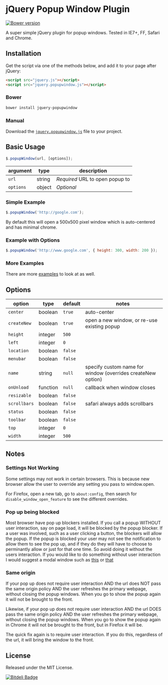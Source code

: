 # jQuery Popup Window Plugin

[![Bower version](https://badge.fury.io/bo/jquery-popupwindow.png)](http://badge.fury.io/bo/jquery-popupwindow)

A super simple jQuery plugin for popup windows. Tested in IE7+, FF, Safari and
Chrome.

## Installation

Get the script via one of the methods below, and add it to your page after
jQuery:

```html
<script src="jquery.js"></script>
<script src="jquery.popupwindow.js"></script>
```

### Bower

```bash
bower install jquery-popupwindow
```

### Manual

Download the [`jquery.popupwindow.js`][script] file to your project.

## Basic Usage

```javascript
$.popupWindow(url, [options]);
```

| argument   | type   | description                     |
|------------|--------|---------------------------------|
| `url`      | string | *Required* URL to open popup to |
| `options`  | object | *Optional*                      |

### Simple Example

```javascript
$.popupWindow('http://google.com');
```

By default this will open a 500x500 pixel window which is auto-centered and has
minimal chrome.

### Example with Options

```javascript
$.popupWindow('http://www.google.com', { height: 300, width: 200 });
```

### More Examples

There are more [examples] to look at as well.

## Options

| option       | type     | default | notes |
|--------------|----------|---------|-------|
| `center`     | boolean  | `true`  | auto-center |
| `createNew`  | boolean  | `true`  | open a new window, or re-use existing popup |
| `height`     | integer  | `500`   |       |
| `left`       | integer  | `0`     |       |
| `location`   | boolean  | `false` |       |
| `menubar`    | boolean  | `false` |       |
| `name`       | string   | `null`  | specify custom name for window (overrides createNew option) |
| `onUnload`   | function | `null`  | callback when window closes |
| `resizable`  | boolean  | `false` |       |
| `scrollbars` | boolean  | `false` | safari always adds scrollbars |
| `status`     | boolean  | `false` |       |
| `toolbar`    | boolean  | `false` |       |
| `top`        | integer  | `0`     |       |
| `width`      | integer  | `500`   |       |

## Notes

### Settings Not Working

Some settings may not work in certain browsers. This is because new browser allow the user to override any setting you pass to window.open.

For Firefox, open a new tab, go to `about:config`, then search for `disable_window_open_feature` to see the different overrides.

### Pop up being blocked

Most browser have pop up blockers installed. If you call a popup WITHOUT user interaction, say on page load, it will be blocked by the popup blocker. If a user was involved, such as a user clicking a button, the blockers will allow the popup. If the popup is blocked your user may not see the notification to allow them to see the pop up, and if they do they will have to choose to perminantly allow or just for that one time. So avoid doing it without the users interaction. If you would like to do something without user interaction I would suggest a modal window such as [this](http://getbootstrap.com/javascript/#modals) or [that](http://jqueryui.com/dialog/)

### Same origin

If your pop up does not require user interaction AND the url does NOT pass the same origin policy AND the user refreshes the primary webpage, without closing the popup windows. When you go to show the popup again it will not be brought to the front. 

Likewise, if your pop up does not require user interaction AND the url DOES pass the same origin policy AND the user refreshes the primary webpage, without closing the popup windows. When you go to show the popup again in Chrome it will not be brought to the front, but in Firefox it will be. 

The quick fix again is to require user interaction. If you do this, regardless of the url, it will bring the window to the front.

## License

Released under the MIT License.

[![Bitdeli Badge](https://d2weczhvl823v0.cloudfront.net/mkdynamic/jquery-popupwindow/trend.png)](https://bitdeli.com/free "Bitdeli Badge")

[script]: https://github.com/mkdynamic/jquery-popupwindow/raw/master/jquery.popupwindow.js
[examples]: https://github.com/mkdynamic/jquery-popupwindow/blob/master/example.html
